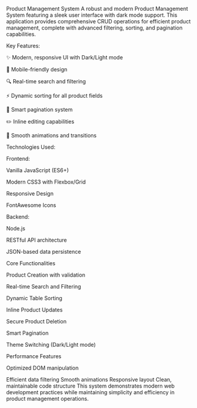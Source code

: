 Product Management System
A robust and modern Product Management System featuring a sleek user interface with dark mode support. This application provides comprehensive CRUD operations for efficient product management, complete with advanced filtering, sorting, and pagination capabilities.

Key Features:

✨ Modern, responsive UI with Dark/Light mode

📱 Mobile-friendly design

🔍 Real-time search and filtering

⚡ Dynamic sorting for all product fields

📄 Smart pagination system

✏️ Inline editing capabilities

🎨 Smooth animations and transitions

Technologies Used:

Frontend:

Vanilla JavaScript (ES6+)

Modern CSS3 with Flexbox/Grid

Responsive Design

FontAwesome Icons

Backend:

Node.js

RESTful API architecture

JSON-based data persistence

Core Functionalities

Product Creation with validation

Real-time Search and Filtering

Dynamic Table Sorting

Inline Product Updates

Secure Product Deletion

Smart Pagination

Theme Switching (Dark/Light mode)

Performance Features

Optimized DOM manipulation

Efficient data filtering
Smooth animations
Responsive layout
Clean, maintainable code structure
This system demonstrates modern web development practices while maintaining simplicity and efficiency in product management operations.
